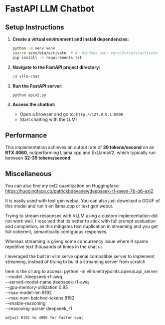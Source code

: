 # FastAPI LLM Chatbot

## Setup Instructions

1. **Create a virtual environment and install dependencies:**
   ```sh
   python -m venv venv
   source venv/bin/activate  # On Windows use: venv\Scripts\activate
   pip install -r requirements.txt
   ```

2. **Navigate to the FastAPI project directory:**
   ```sh
   cd vllm-chat
   ```

3. **Run the FastAPI server:**
   ```sh
   python apiv2.py
   ```

4. **Access the chatbot:**
   - Open a browser and go to: `http://127.0.0.1:8000`
   - Start chatting with the LLM!

## Performance

This implementation achieves an output rate of **39 tokens/second** on an **RTX 4060**, outperforming Llama.cpp and ExLlamaV2, which typically run between **32-35 tokens/second**.

## Miscellaneous
You can also find my exl2 quantization on Huggingface:
https://huggingface.co/patrickbdevaney/deepseek-r1-qwen-7b-q6-exl2

It is easily used with text gen webui. You can also just download a GGUF of this model and run it on llama.cpp or text gen webui.


Trying to stream responses with VLLM using a custom implementation did not work well. I resolved that its better to stick with full prompt evaluation and completion, as this mitigates text duplication in streaming and you get full coherent, semantically contiguous responses.

Whereas streaming is giivng some concurrency issue where it spams repetitive text thousands of times in the chat ui.



I leveraged the built in vllm serve openai compatible server to implement streaming, instead of trying to build a streaming server from scratch

here is the cli arg to access:
python -m vllm.entrypoints.openai.api_server \
    --model ./deepseek-r1-awq \
    --served-model-name deepseek-r1-awq \
    --gpu-memory-utilization 0.95 \
    --max-model-len 8192 \
    --max-num-batched-tokens 8192 \
    --enable-reasoning \
    --reasoning-parser deepseek_r1

    adjust 8192 to 4096 for faster eval
